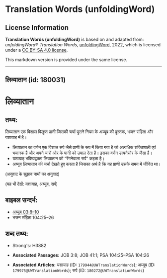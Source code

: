 # Translation Words (unfoldingWord)

## License Information

**Translation Words (unfoldingWord)** is based on and adapted from: _unfoldingWord® Translation Words_, [unfoldingWord](https://unfoldingword.org/utw), 2022, which is licensed under a [CC BY-SA 4.0 license](https://creativecommons.org/licenses/by-sa/4.0/legalcode.en).

This markdown version is provided under the same license.



--------------------------------

## लिव्यातान (id: 180031)

लिव्यातान
=========

तथ्य:
-----

लिव्यातान एक विशाल विलुप्त प्राणी जिसकी चर्चा पुराने नियम के अय्यूब की पुस्तक, भजन संहिता और यशायाह में है।

* लिव्यातान का वर्णन एक विशाल सर्प जैसे प्राणी के रूप में किया गया है जो अत्यधिक शक्तिशाली एवं भयानक है और अपने चारों ओर के पानी को उबाल देता है। इसका वर्णन डायनेसोर के जैसा है।
* यशायाह भविष्यद्वक्ता लिव्यातान को “रेंगनेवाला सर्प” कहता है।
* अय्यूब लिव्यातान की चर्चा देखते हुए करता है जिसका अर्थ है कि यह प्राणी उसके समय में जीवित था।

(अनुवाद के सुझाव नामों का अनुवाद)

(यह भी देखें: यशायाह, अय्यूब, सर्प)

बाइबल सन्दर्भ:
--------------

* [अय्यूब 03:8–10](https://ref.ly/Job3:8-Job3:10)
* भजन संहिता 104:25–26

शब्द तथ्य:
----------

* Strong's: H3882

* **Associated Passages:** JOB 3:8; JOB 41:1; PSA 104:25–PSA 104:26
* **Associated Articles:** यशायाह (ID: `179944@UWTranslationWords`); अय्यूब (ID: `179975@UWTranslationWords`); सर्प (ID: `180272@UWTranslationWords`)

